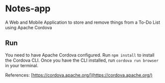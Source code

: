 # Notes-app
A Web and Mobile Application to store and remove things from a To-Do List using Apache Cordova

## Run
You need to have Apache Cordova configured. Run `npm install` to install the Cordova CLI. Once you have the CLI installed, run `cordova run browser` in your terminal.

References: [https://cordova.apache.org/](https://cordova.apache.org/)
